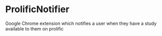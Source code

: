 # ProlificNotifier
Google Chrome extension which notifies a user when they have a study available to them on prolific
